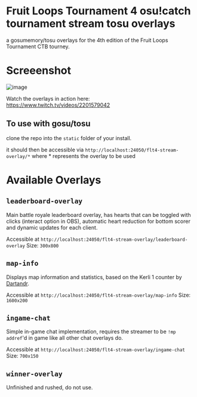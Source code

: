 # Fruit Loops Tournament 4 osu!catch tournament stream tosu overlays
a gosumemory/tosu overlays for the 4th edition of the Fruit Loops Tournament CTB tourney.

# Screeenshot
![image](https://github.com/user-attachments/assets/b20b7cb6-1614-4ca1-91c7-36f4989939cf)

Watch the overlays in action here: https://www.twitch.tv/videos/2201579042

## To use with gosu/tosu
clone the repo into the `static` folder of your install.

it should then be accessible via `http://localhost:24050/flt4-stream-overlay/*` where * represents the overlay to be used

# Available Overlays

## `leaderboard-overlay`
Main battle royale leaderboard overlay, has hearts that can be toggled with clicks (interact option in OBS), automatic heart reduction for bottom scorer and dynamic updates for each client.

Accessible at `http://localhost:24050/flt4-stream-overlay/leaderboard-overlay`
Size: `300x800`

## `map-info`
Displays map information and statistics, based on the Kerli 1 counter by [Dartandr](https://github.com/Dartandr).

Accessible at `http://localhost:24050/flt4-stream-overlay/map-info`
Size: `1600x200`

## `ingame-chat`
Simple in-game chat implementation, requires the streamer to be `!mp addref`'d in game like all other chat overlays do.

Accessible at `http://localhost:24050/flt4-stream-overlay/ingame-chat`
Size: `700x150`

## `winner-overlay`
Unfinished and rushed, do not use.





